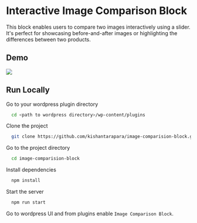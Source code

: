 
# Interactive Image Comparison Block

This block enables users to compare two images interactively using a slider. It's perfect for showcasing before-and-after images or highlighting the differences between two products.


## Demo

![](https://res.cloudinary.com/dgdkcpmj0/image/upload/v1690023380/demo_w95boi.gif)



## Run Locally

Go to your wordpress plugin directory

```bash
  cd <path to wordpress directory>/wp-content/plugins
```

Clone the project

```bash
  git clone https://github.com/kishantarapara/image-comparision-block.git
```

Go to the project directory

```bash
  cd image-comparision-block
```

Install dependencies

```bash
  npm install
```

Start the server

```bash
  npm run start
```

Go to wordpress UI and from plugins enable `Image Comparison Block`.
